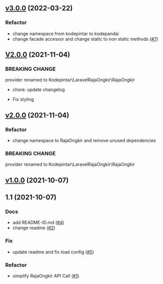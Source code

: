 
<a name="v3.0.0"></a>
## [v3.0.0](https://github.com/kodepintar/laravel-rajaongkir/compare/V2.0.0...v3.0.0) (2022-03-22)

### Refactor

* change namespace from kodepintar to kodepandai
* change facade accessor and change static to non static methods  ([#7](https://github.com/kodepintar/laravel-rajaongkir/issues/7))


<a name="V2.0.0"></a>
## [V2.0.0](https://github.com/kodepintar/laravel-rajaongkir/compare/v2.0.0...V2.0.0) (2021-11-04)

### BREAKING CHANGE


provider renamed to Kodepintar\LaravelRajaOngkir\RajaOngkir

* chore: update changelog

* Fix styling


<a name="v2.0.0"></a>
## [v2.0.0](https://github.com/kodepintar/laravel-rajaongkir/compare/v1.0.0...v2.0.0) (2021-11-04)

### Refactor

* change namespace to RajaOngkir and remove unused dependencies

### BREAKING CHANGE


provider renamed to Kodepintar\LaravelRajaOngkir\RajaOngkir


<a name="v1.0.0"></a>
## [v1.0.0](https://github.com/kodepintar/laravel-rajaongkir/compare/1.1...v1.0.0) (2021-10-07)


<a name="1.1"></a>
## 1.1 (2021-10-07)

### Docs

* add README-ID.md ([#4](https://github.com/kodepintar/laravel-rajaongkir/issues/4))
* change readme ([#2](https://github.com/kodepintar/laravel-rajaongkir/issues/2))

### Fix

* update readme and fix load config ([#5](https://github.com/kodepintar/laravel-rajaongkir/issues/5))

### Refactor

* simplify RajaOngkir API Call ([#1](https://github.com/kodepintar/laravel-rajaongkir/issues/1))

